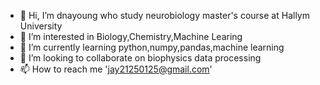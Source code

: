 - 👋 Hi, I’m dnayoung who study neurobiology master's course at Hallym University 
- 👀 I’m interested in Biology,Chemistry,Machine Learing
- 🌱 I’m currently learning python,numpy,pandas,machine learning
- 💞️ I’m looking to collaborate on biophysics data processing
- 📫 How to reach me 'jay21250125@gmail.com'

<!---
dnayoung/dnayoung is a ✨ special ✨ repository because its `README.md` (this file) appears on your GitHub profile.
You can click the Preview link to take a look at your changes.
--->
